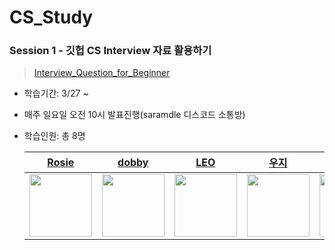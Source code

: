 # CS_Study

### Session 1 - 깃헙 CS Interview 자료 활용하기
> [Interview_Question_for_Beginner](https://github.com/gyoogle/tech-interview-for-developer)
+ 학습기간: 3/27 ~
+ 매주 일요일 오전 10시 발표진행(saramdle 디스코드 소통방)
+ 학습인원: 총 8명

  | [Rosie](https://github.com/Ilpyo-Yang) | [dobby](https://github.com/dohye1) | [LEO](https://github.com/sso214) | [우지](https://github.com/ehddud1006) | [que](https://github.com/quedevel) | [서버학생](https://github.com/server-1study) | [맥원](https://github.com/WindowH22) | [욱이](https://github.com/iamkanguk97) |
  |:---:|:---:|:---:|:---:|:---:|:---:|:---:|:---:|
  | <img src="https://avatars.githubusercontent.com/u/67682215?v=4" width="100"> | <img src="https://avatars.githubusercontent.com/u/64346737?v=4" width="100"> | <img src="https://avatars.githubusercontent.com/u/45189253?v=4" width="100"> | <img src="https://avatars.githubusercontent.com/u/62373865?v=4" width="100"> | <img src="https://avatars.githubusercontent.com/u/55771326?v=4" width="100"> | <img src="https://avatars.githubusercontent.com/u/90053896?v=4" width="100"> | <img src="https://avatars.githubusercontent.com/u/75984536?v=4" width="100"> | <img src="https://avatars.githubusercontent.com/u/121025796?v=4" width="100"> |
